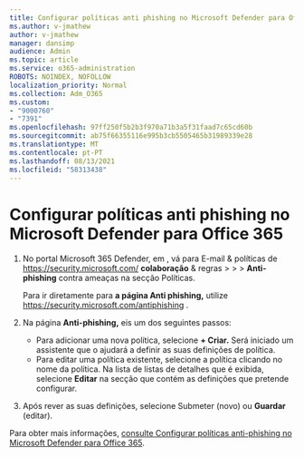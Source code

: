 ```yaml
---
title: Configurar políticas anti phishing no Microsoft Defender para Office 365
ms.author: v-jmathew
author: v-jmathew
manager: dansimp
audience: Admin
ms.topic: article
ms.service: o365-administration
ROBOTS: NOINDEX, NOFOLLOW
localization_priority: Normal
ms.collection: Adm_O365
ms.custom:
- "9000760"
- "7391"
ms.openlocfilehash: 97ff250f5b2b3f970a71b3a5f31faad7c65cd60b
ms.sourcegitcommit: ab75f66355116e995b3cb5505465b31989339e28
ms.translationtype: MT
ms.contentlocale: pt-PT
ms.lasthandoff: 08/13/2021
ms.locfileid: "58313438"
---
```

# <a name="set-up-anti-phishing-policies-in-microsoft-defender-for-office-365"></a>Configurar políticas anti phishing no Microsoft Defender para Office 365

1. No portal Microsoft 365 Defender, em , vá para E-mail & políticas de <https://security.microsoft.com/> **colaboração** & regras \>  \>  \> **Anti-phishing** contra  ameaças na secção Políticas.

   Para ir diretamente para **a página Anti phishing,** utilize <https://security.microsoft.com/antiphishing> .

2. Na página **Anti-phishing,** eis um dos seguintes passos:
   - Para adicionar uma nova política, selecione **+ Criar.** Será iniciado um assistente que o ajudará a definir as suas definições de política.
   - Para editar uma política existente, selecione a política clicando no nome da política. Na lista de listas de detalhes que é exibida, selecione **Editar** na secção que contém as definições que pretende configurar.

3. Após rever as suas definições,  selecione Submeter (novo) ou **Guardar** (editar).

Para obter mais informações, [consulte Configurar políticas anti-phishing no Microsoft Defender para Office 365](https://docs.microsoft.com/microsoft-365/security/office-365-security/configure-mdo-anti-phishing-policies).
